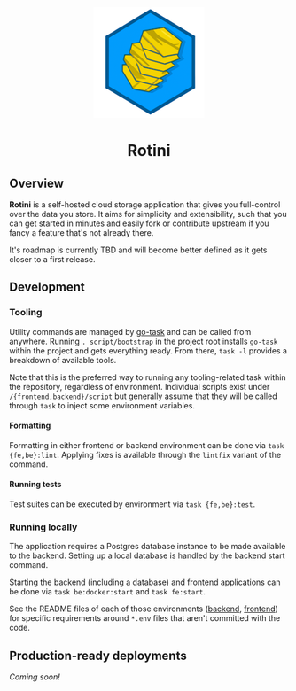 <p align="center">
    <img src="./assets/rotini-logo.png">
</p>
<h1 align="center">Rotini</h1>

## Overview

**Rotini** is a self-hosted cloud storage application that gives you full-control over the data you store. It aims
for simplicity and extensibility, such that you can get started in minutes and easily fork or contribute upstream if you
fancy a feature that's not already there.

It's roadmap is currently TBD and will become better defined as it gets closer to a first release.

## Development

### Tooling

Utility commands are managed by [go-task](https://github.com/go-task/task) and can be called from anywhere. Running `.
script/bootstrap` in the project root installs `go-task` within the project and gets everything ready. From there, `task -l` provides a
breakdown of available tools.

Note that this is the preferred way to running any tooling-related task within the repository, regardless of
environment. Individual scripts exist under `/{frontend,backend}/script` but generally assume that they will be called
through `task` to inject some environment variables.

#### Formatting

Formatting in either frontend or backend environment can be done via `task {fe,be}:lint`. Applying fixes is available
through the `lintfix` variant of the command.

#### Running tests

Test suites can be executed by environment via `task {fe,be}:test`.

### Running locally

The application requires a Postgres database instance to be made available to the backend. Setting up a local database
is handled by the backend start command.

Starting the backend (including a database) and frontend applications can be done via `task be:docker:start` and `task fe:start`.

See the README files of each of those environments ([backend](./backend/README.md), [frontend](./frontend/README.md)) for specific requirements around `*.env` files that aren't committed with the code.

## Production-ready deployments

_Coming soon!_
